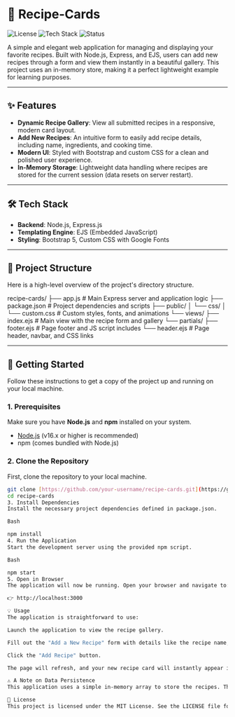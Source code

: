 # 🍳 Recipe-Cards

![License](https://img.shields.io/badge/license-MIT-blue)
![Tech Stack](https://img.shields.io/badge/tech-Node.js--Express--EJS-green)
![Status](https://img.shields.io/badge/status-active-brightgreen)

A simple and elegant web application for managing and displaying your favorite recipes. Built with Node.js, Express, and EJS, users can add new recipes through a form and view them instantly in a beautiful gallery. This project uses an in-memory store, making it a perfect lightweight example for learning purposes.


---

## ✨ Features

-   **Dynamic Recipe Gallery**: View all submitted recipes in a responsive, modern card layout.
-   **Add New Recipes**: An intuitive form to easily add recipe details, including name, ingredients, and cooking time.
-   **Modern UI**: Styled with Bootstrap and custom CSS for a clean and polished user experience.
-   **In-Memory Storage**: Lightweight data handling where recipes are stored for the current session (data resets on server restart).

---

## 🛠️ Tech Stack

-   **Backend**: Node.js, Express.js
-   **Templating Engine**: EJS (Embedded JavaScript)
-   **Styling**: Bootstrap 5, Custom CSS with Google Fonts

---

## 📂 Project Structure

Here is a high-level overview of the project's directory structure.

recipe-cards/
├── app.js            # Main Express server and application logic
├── package.json      # Project dependencies and scripts
├── public/
│   └── css/
│       └── custom.css # Custom styles, fonts, and animations
└── views/
├── index.ejs      # Main view with the recipe form and gallery
└── partials/
├── footer.ejs # Page footer and JS script includes
└── header.ejs # Page header, navbar, and CSS links


---

## 🚀 Getting Started

Follow these instructions to get a copy of the project up and running on your local machine.

### 1. Prerequisites

Make sure you have **Node.js** and **npm** installed on your system.

-   [Node.js](https://nodejs.org/) (v16.x or higher is recommended)
-   npm (comes bundled with Node.js)

### 2. Clone the Repository

First, clone the repository to your local machine.

```bash
git clone [https://github.com/your-username/recipe-cards.git](https://github.com/your-username/recipe-cards.git)
cd recipe-cards
3. Install Dependencies
Install the necessary project dependencies defined in package.json.

Bash

npm install
4. Run the Application
Start the development server using the provided npm script.

Bash

npm start
5. Open in Browser
The application will now be running. Open your browser and navigate to:

👉 http://localhost:3000

💡 Usage
The application is straightforward to use:

Launch the application to view the recipe gallery.

Fill out the "Add a New Recipe" form with details like the recipe name, ingredients, cooking time, and an image URL.

Click the "Add Recipe" button.

The page will refresh, and your new recipe card will instantly appear in the gallery.

⚠️ A Note on Data Persistence
This application uses a simple in-memory array to store the recipes. This means that any recipes you add will be lost when the server is stopped or restarted. This design is intentional to keep the project simple and focused on the fundamentals of Node.js and Express without requiring a database.

📝 License
This project is licensed under the MIT License. See the LICENSE file for more details.